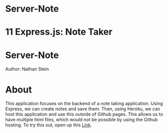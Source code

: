 # Server-Note

# 11 Express.js: Note Taker

# Server-Note

Author: Nathan Stein

# About

This application focuses on the backend of a note taking application. Using Express, we can create notes and save them. Then, using Heroku, we can host this application and use this outside of Github pages. This allows us to have multiple html files, which would not be possible by using the Github hosting. To try this out, open up this [Link](https://pacific-sierra-38761.herokuapp.com/). 


